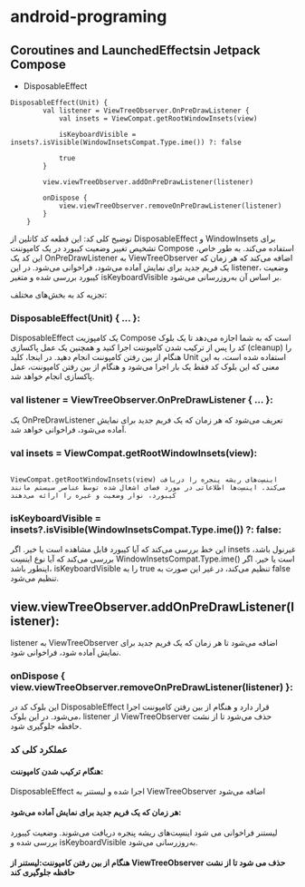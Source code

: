# android-programing
## Coroutines and LaunchedEffectsin Jetpack Compose
* DisposableEffect
```
DisposableEffect(Unit) {
        val listener = ViewTreeObserver.OnPreDrawListener {
            val insets = ViewCompat.getRootWindowInsets(view)

            isKeyboardVisible = insets?.isVisible(WindowInsetsCompat.Type.ime()) ?: false

            true
        }

        view.viewTreeObserver.addOnPreDrawListener(listener)

        onDispose {
            view.viewTreeObserver.removeOnPreDrawListener(listener)
        }
    }
```
 توضیح کلی کد:
این قطعه کد کاتلین از DisposableEffect و WindowInsets برای تشخیص تغییر وضعیت کیبورد در یک کامپوننت Compose استفاده می‌کند. به طور خاص، این کد یک OnPreDrawListener به ViewTreeObserver اضافه می‌کند که هر زمان که یک فریم جدید برای نمایش آماده می‌شود، فراخوانی می‌شود. در این listener، وضعیت کیبورد بررسی شده و متغیر isKeyboardVisible بر اساس آن به‌روزرسانی می‌شود.

تجزیه کد به بخش‌های مختلف:
### DisposableEffect(Unit) { ... }:

DisposableEffect یک کامپوزیت Compose است که به شما اجازه می‌دهد تا یک بلوک کد را پس از ترکیب شدن کامپوننت اجرا کنید و همچنین یک عمل پاکسازی (cleanup) را هنگام از بین رفتن کامپوننت انجام دهید.
در اینجا، کلید Unit استفاده شده است، به این معنی که این بلوک کد فقط یک بار اجرا می‌شود و هنگام از بین رفتن کامپوننت، عمل پاکسازی انجام خواهد شد.
### val listener = ViewTreeObserver.OnPreDrawListener { ... }:

یک OnPreDrawListener تعریف می‌شود که هر زمان که یک فریم جدید برای نمایش آماده می‌شود، فراخوانی خواهد شد.
### val insets = ViewCompat.getRootWindowInsets(view):

                                                                                                                              ViewCompat.getRootWindowInsets(view) اینسِت‌های ریشه پنجره را دریافت می‌کند. اینسِت‌ها اطلاعاتی در مورد فضای اشغال شده توسط عناصر سیستم مانند کیبورد، نوار وضعیت و غیره را ارائه می‌دهند
### isKeyboardVisible = insets?.isVisible(WindowInsetsCompat.Type.ime()) ?: false:

این خط بررسی می‌کند که آیا کیبورد قابل مشاهده است یا خیر. اگر insets غیرنول باشد، بررسی می‌کند که آیا نوع اینسِت WindowInsetsCompat.Type.ime() است یا خیر. اگر اینطور باشد، isKeyboardVisible را به true تنظیم می‌کند، در غیر این صورت به false تنظیم می‌شود.
## view.viewTreeObserver.addOnPreDrawListener(listener):

listener به ViewTreeObserver اضافه می‌شود تا هر زمان که یک فریم جدید برای نمایش آماده شود، فراخوانی شود.
### onDispose { view.viewTreeObserver.removeOnPreDrawListener(listener) }:

این بلوک کد در DisposableEffect قرار دارد و هنگام از بین رفتن کامپوننت اجرا می‌شود. در این بلوک، listener از ViewTreeObserver حذف می‌شود تا از نشت حافظه جلوگیری شود.
### عملکرد کلی کد
#### هنگام ترکیب شدن کامپوننت:
DisposableEffect اجرا شده و لیستنر به ViewTreeObserver اضافه می‌شود
#### هر زمان که یک فریم جدید برای نمایش آماده می‌شود:
لیستنر فراخوانی می شود
اینسِت‌های ریشه پنجره دریافت می‌شوند.
وضعیت کیبورد بررسی شده و isKeyboardVisible به‌روزرسانی می‌شود.
#### هنگام از بین رفتن کامپوننت:لیستنر از ViewTreeObserver حذف می شود تا از نشت حافظه جلوگیری کند
